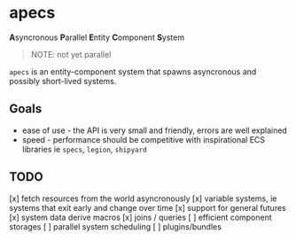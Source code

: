# apecs
**A**syncronous **P**arallel **E**ntity **C**omponent **S**ystem

> NOTE: not yet parallel

`apecs` is an entity-component system that spawns asyncronous and possibly
short-lived systems.

## Goals
* ease of use - the API is very small and friendly, errors are well explained
* speed - performance should be competitive with inspirational ECS libraries ie `specs`, `legion`, `shipyard`

## TODO
[x] fetch resources from the world asyncronously
[x] variable systems, ie systems that exit early and change over time
[x] support for general futures
[x] system data derive macros
[x] joins / queries
[ ] efficient component storages
[ ] parallel system scheduling
[ ] plugins/bundles

